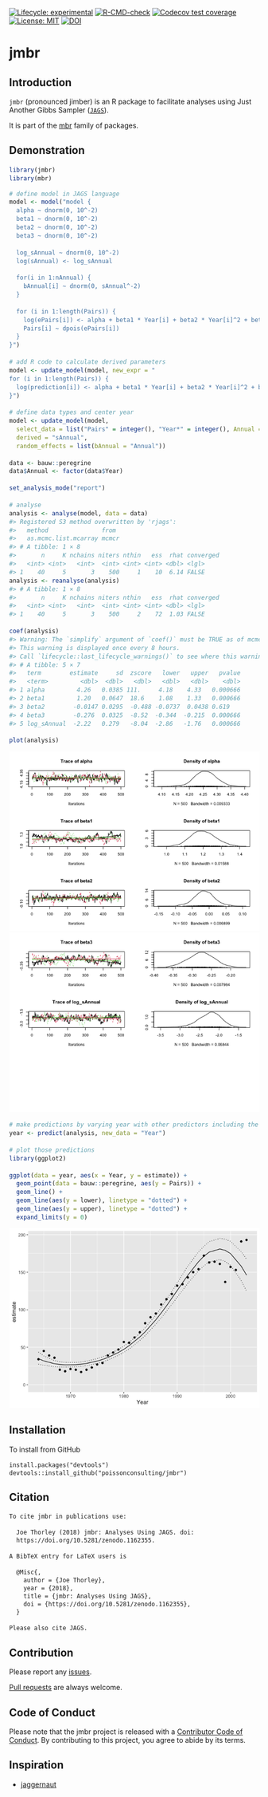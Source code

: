 
<!-- README.md is generated from README.Rmd. Please edit that file -->
<!-- badges: start -->

[![Lifecycle:
experimental](https://img.shields.io/badge/lifecycle-experimental-orange.svg)](https://lifecycle.r-lib.org/articles/stages.html#experimental)
[![R-CMD-check](https://github.com/poissonconsulting/jmbr/workflows/R-CMD-check/badge.svg)](https://github.com/poissonconsulting/jmbr/actions)
[![Codecov test
coverage](https://codecov.io/gh/poissonconsulting/jmbr/branch/master/graph/badge.svg)](https://codecov.io/gh/poissonconsulting/jmbr?branch=master)
[![License:
MIT](https://img.shields.io/badge/License-MIT-blue.svg)](https://opensource.org/licenses/MIT)
[![DOI](https://zenodo.org/badge/DOI/10.5281/zenodo.1162355.svg)](https://doi.org/10.5281/zenodo.1162355)
<!-- badges: end -->

# jmbr

## Introduction

`jmbr` (pronounced jimber) is an R package to facilitate analyses using
Just Another Gibbs Sampler ([`JAGS`](http://mcmc-jags.sourceforge.net)).

It is part of the [mbr](https://github.com/poissonconsulting/mbr) family
of packages.

## Demonstration

``` r
library(jmbr)
library(mbr)
```

``` r
# define model in JAGS language
model <- model("model {
  alpha ~ dnorm(0, 10^-2)
  beta1 ~ dnorm(0, 10^-2)
  beta2 ~ dnorm(0, 10^-2)
  beta3 ~ dnorm(0, 10^-2)

  log_sAnnual ~ dnorm(0, 10^-2)
  log(sAnnual) <- log_sAnnual

  for(i in 1:nAnnual) {
    bAnnual[i] ~ dnorm(0, sAnnual^-2)
  }

  for (i in 1:length(Pairs)) {
    log(ePairs[i]) <- alpha + beta1 * Year[i] + beta2 * Year[i]^2 + beta3 * Year[i]^3 + bAnnual[Annual[i]]
    Pairs[i] ~ dpois(ePairs[i])
  }
}")

# add R code to calculate derived parameters
model <- update_model(model, new_expr = "
for (i in 1:length(Pairs)) {
  log(prediction[i]) <- alpha + beta1 * Year[i] + beta2 * Year[i]^2 + beta3 * Year[i]^3 + bAnnual[Annual[i]]
}")

# define data types and center year
model <- update_model(model, 
  select_data = list("Pairs" = integer(), "Year*" = integer(), Annual = factor()),
  derived = "sAnnual",
  random_effects = list(bAnnual = "Annual"))

data <- bauw::peregrine
data$Annual <- factor(data$Year)

set_analysis_mode("report")

# analyse
analysis <- analyse(model, data = data)
#> Registered S3 method overwritten by 'rjags':
#>   method               from 
#>   as.mcmc.list.mcarray mcmcr
#> # A tibble: 1 × 8
#>       n     K nchains niters nthin   ess  rhat converged
#>   <int> <int>   <int>  <int> <int> <int> <dbl> <lgl>    
#> 1    40     5       3    500     1    10  6.14 FALSE
analysis <- reanalyse(analysis)
#> # A tibble: 1 × 8
#>       n     K nchains niters nthin   ess  rhat converged
#>   <int> <int>   <int>  <int> <int> <int> <dbl> <lgl>    
#> 1    40     5       3    500     2    72  1.03 FALSE

coef(analysis)
#> Warning: The `simplify` argument of `coef()` must be TRUE as of mcmcr 0.4.1.
#> This warning is displayed once every 8 hours.
#> Call `lifecycle::last_lifecycle_warnings()` to see where this warning was generated.
#> # A tibble: 5 × 7
#>   term        estimate     sd  zscore   lower   upper   pvalue
#>   <term>         <dbl>  <dbl>   <dbl>   <dbl>   <dbl>    <dbl>
#> 1 alpha         4.26   0.0385 111.     4.18    4.33   0.000666
#> 2 beta1         1.20   0.0647  18.6    1.08    1.33   0.000666
#> 3 beta2        -0.0147 0.0295  -0.488 -0.0737  0.0438 0.619   
#> 4 beta3        -0.276  0.0325  -8.52  -0.344  -0.215  0.000666
#> 5 log_sAnnual  -2.22   0.279   -8.04  -2.86   -1.76   0.000666

plot(analysis)
```

![](tools/README-unnamed-chunk-3-1.png)<!-- -->![](tools/README-unnamed-chunk-3-2.png)<!-- -->

``` r
# make predictions by varying year with other predictors including the random effect of Annual held constant
year <- predict(analysis, new_data = "Year")

# plot those predictions
library(ggplot2)

ggplot(data = year, aes(x = Year, y = estimate)) +
  geom_point(data = bauw::peregrine, aes(y = Pairs)) +
  geom_line() +
  geom_line(aes(y = lower), linetype = "dotted") +
  geom_line(aes(y = upper), linetype = "dotted") +
  expand_limits(y = 0)
```

![](tools/README-unnamed-chunk-4-1.png)<!-- -->

## Installation

To install from GitHub

    install.packages("devtools")
    devtools::install_github("poissonconsulting/jmbr")

## Citation


    To cite jmbr in publications use:

      Joe Thorley (2018) jmbr: Analyses Using JAGS. doi:
      https://doi.org/10.5281/zenodo.1162355.

    A BibTeX entry for LaTeX users is

      @Misc{,
        author = {Joe Thorley},
        year = {2018},
        title = {jmbr: Analyses Using JAGS},
        doi = {https://doi.org/10.5281/zenodo.1162355},
      }

    Please also cite JAGS.

## Contribution

Please report any
[issues](https://github.com/poissonconsulting/jmbr/issues).

[Pull requests](https://github.com/poissonconsulting/jmbr/pulls) are
always welcome.

## Code of Conduct

Please note that the jmbr project is released with a [Contributor Code
of
Conduct](https://contributor-covenant.org/version/2/0/CODE_OF_CONDUCT.html).
By contributing to this project, you agree to abide by its terms.

## Inspiration

-   [jaggernaut](https://github.com/poissonconsulting/jaggernaut)
